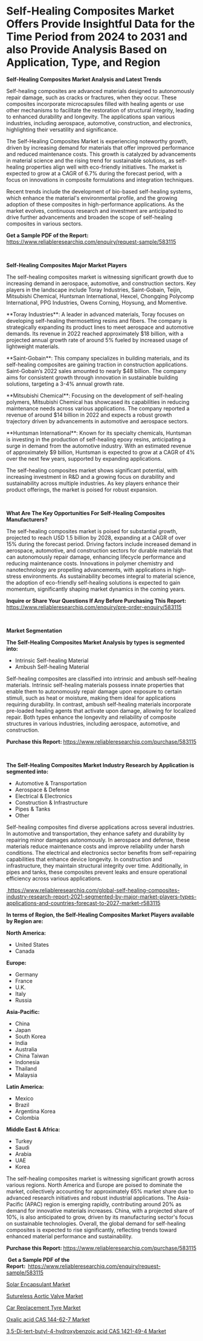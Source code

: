 <p><h1>Self-Healing Composites Market Offers Provide Insightful Data for the Time Period from 2024 to 2031 and also Provide Analysis Based on Application, Type, and Region</h1></p><p><strong>Self-Healing Composites Market Analysis and Latest Trends</strong></p>
<p><p>Self-healing composites are advanced materials designed to autonomously repair damage, such as cracks or fractures, when they occur. These composites incorporate microcapsules filled with healing agents or use other mechanisms to facilitate the restoration of structural integrity, leading to enhanced durability and longevity. The applications span various industries, including aerospace, automotive, construction, and electronics, highlighting their versatility and significance.</p><p>The Self-Healing Composites Market is experiencing noteworthy growth, driven by increasing demand for materials that offer improved performance and reduced maintenance costs. This growth is catalyzed by advancements in material science and the rising trend for sustainable solutions, as self-healing properties align well with eco-friendly initiatives. The market is expected to grow at a CAGR of 6.7% during the forecast period, with a focus on innovations in composite formulations and integration techniques. </p><p>Recent trends include the development of bio-based self-healing systems, which enhance the material's environmental profile, and the growing adoption of these composites in high-performance applications. As the market evolves, continuous research and investment are anticipated to drive further advancements and broaden the scope of self-healing composites in various sectors.</p></p>
<p><strong>Get a Sample PDF of the Report:&nbsp;</strong> <a href="https://www.reliableresearchiq.com/enquiry/request-sample/583115?utm_campaign=100&utm_medium=2&utm_source=Github&utm_content=ia&utm_term=03102024&utm_id=self-healing-composites">https://www.reliableresearchiq.com/enquiry/request-sample/583115</a></p>
<p>&nbsp;</p>
<p><strong>Self-Healing Composites Major Market Players</strong></p>
<p><p>The self-healing composites market is witnessing significant growth due to increasing demand in aerospace, automotive, and construction sectors. Key players in the landscape include Toray Industries, Saint-Gobain, Teijin, Mitsubishi Chemical, Huntsman International, Hexcel, Chongqing Polycomp International, PPG Industries, Owens Corning, Hoysung, and Momentive.</p><p>**Toray Industries**: A leader in advanced materials, Toray focuses on developing self-healing thermosetting resins and fibers. The company is strategically expanding its product lines to meet aerospace and automotive demands. Its revenue in 2022 reached approximately $18 billion, with a projected annual growth rate of around 5% fueled by increased usage of lightweight materials.</p><p>**Saint-Gobain**: This company specializes in building materials, and its self-healing composites are gaining traction in construction applications. Saint-Gobain’s 2022 sales amounted to nearly $48 billion. The company aims for consistent growth through innovation in sustainable building solutions, targeting a 3-4% annual growth rate.</p><p>**Mitsubishi Chemical**: Focusing on the development of self-healing polymers, Mitsubishi Chemical has showcased its capabilities in reducing maintenance needs across various applications. The company reported a revenue of around $14 billion in 2022 and expects a robust growth trajectory driven by advancements in automotive and aerospace sectors.</p><p>**Huntsman International**: Known for its specialty chemicals, Huntsman is investing in the production of self-healing epoxy resins, anticipating a surge in demand from the automotive industry. With an estimated revenue of approximately $9 billion, Huntsman is expected to grow at a CAGR of 4% over the next few years, supported by expanding applications.</p><p>The self-healing composites market shows significant potential, with increasing investment in R&D and a growing focus on durability and sustainability across multiple industries. As key players enhance their product offerings, the market is poised for robust expansion.</p></p>
<p>&nbsp;</p>
<p><strong>What Are The Key Opportunities For Self-Healing Composites Manufacturers?</strong></p>
<p><p>The self-healing composites market is poised for substantial growth, projected to reach USD 1.5 billion by 2028, expanding at a CAGR of over 15% during the forecast period. Driving factors include increased demand in aerospace, automotive, and construction sectors for durable materials that can autonomously repair damage, enhancing lifecycle performance and reducing maintenance costs. Innovations in polymer chemistry and nanotechnology are propelling advancements, with applications in high-stress environments. As sustainability becomes integral to material science, the adoption of eco-friendly self-healing solutions is expected to gain momentum, significantly shaping market dynamics in the coming years.</p></p>
<p><strong>Inquire or Share Your Questions If Any Before Purchasing This Report:</strong> <a href="https://www.reliableresearchiq.com/enquiry/pre-order-enquiry/583115?utm_campaign=100&utm_medium=2&utm_source=Github&utm_content=ia&utm_term=03102024&utm_id=self-healing-composites">https://www.reliableresearchiq.com/enquiry/pre-order-enquiry/583115</a></p>
<p>&nbsp;</p>
<p><strong>Market Segmentation</strong></p>
<p><strong>The Self-Healing Composites Market Analysis by types is segmented into:</strong></p>
<p><ul><li>Intrinsic Self-healing Material</li><li>Ambush Self-healing Material</li></ul></p>
<p><p>Self-healing composites are classified into intrinsic and ambush self-healing materials. Intrinsic self-healing materials possess innate properties that enable them to autonomously repair damage upon exposure to certain stimuli, such as heat or moisture, making them ideal for applications requiring durability. In contrast, ambush self-healing materials incorporate pre-loaded healing agents that activate upon damage, allowing for localized repair. Both types enhance the longevity and reliability of composite structures in various industries, including aerospace, automotive, and construction.</p></p>
<p><strong>Purchase this Report:&nbsp;</strong><a href="https://www.reliableresearchiq.com/purchase/583115?utm_campaign=100&utm_medium=2&utm_source=Github&utm_content=ia&utm_term=03102024&utm_id=self-healing-composites">https://www.reliableresearchiq.com/purchase/583115</a></p>
<p>&nbsp;</p>
<p><strong>The Self-Healing Composites Market Industry Research by Application is segmented into:</strong></p>
<p><ul><li>Automotive & Transportation</li><li>Aerospace & Defense</li><li>Electrical & Electronics</li><li>Construction & Infrastructure</li><li>Pipes & Tanks</li><li>Other</li></ul></p>
<p><p>Self-healing composites find diverse applications across several industries. In automotive and transportation, they enhance safety and durability by repairing minor damages autonomously. In aerospace and defense, these materials reduce maintenance costs and improve reliability under harsh conditions. The electrical and electronics sector benefits from self-repairing capabilities that enhance device longevity. In construction and infrastructure, they maintain structural integrity over time. Additionally, in pipes and tanks, these composites prevent leaks and ensure operational efficiency across various applications.</p></p>
<p><a href="https://www.reliableresearchiq.com/global-self-healing-composites-industry-research-report-2021-segmented-by-major-market-players-types-applications-and-countries-forecast-to-2027-market-r583115?utm_campaign=100&utm_medium=2&utm_source=Github&utm_content=ia&utm_term=03102024&utm_id=self-healing-composites">&nbsp;https://www.reliableresearchiq.com/global-self-healing-composites-industry-research-report-2021-segmented-by-major-market-players-types-applications-and-countries-forecast-to-2027-market-r583115</a></p>
<p><strong>In terms of Region, the Self-Healing Composites Market Players available by Region are:</strong></p>
<p>
    <p> <strong> North America: </strong>
        <ul>
            <li>United States</li>
            <li>Canada</li>
        </ul>
        </p> 
    <p> <strong> Europe: </strong>
        <ul>
            <li>Germany</li>
            <li>France</li>
            <li>U.K.</li>
            <li>Italy</li>
            <li>Russia</li>
        </ul>
        </p> 
    <p> <strong> Asia-Pacific: </strong>
        <ul>
            <li>China</li>
            <li>Japan</li>
            <li>South Korea</li>
            <li>India</li>
            <li>Australia</li>
            <li>China Taiwan</li>
            <li>Indonesia</li>
            <li>Thailand</li>
            <li>Malaysia</li>
        </ul>
        </p> 
    <p> <strong> Latin America: </strong>
        <ul>
            <li>Mexico</li>
            <li>Brazil</li>
            <li>Argentina Korea</li>
            <li>Colombia</li>
        </ul>
        </p> 
    <p> <strong> Middle East & Africa: </strong>
        <ul>
            <li>Turkey</li>
            <li>Saudi</li>
            <li>Arabia</li>
            <li>UAE</li>
            <li>Korea</li>
        </ul>
    </p>
    </p>
<p><p>The self-healing composites market is witnessing significant growth across various regions. North America and Europe are poised to dominate the market, collectively accounting for approximately 65% market share due to advanced research initiatives and robust industrial applications. The Asia-Pacific (APAC) region is emerging rapidly, contributing around 20% as demand for innovative materials increases. China, with a projected share of 10%, is also anticipated to grow, driven by its manufacturing sector's focus on sustainable technologies. Overall, the global demand for self-healing composites is expected to rise significantly, reflecting trends toward enhanced material performance and sustainability.</p></p>
<p><strong>Purchase this Report: </strong><a href="https://www.reliableresearchiq.com/purchase/583115?utm_campaign=100&utm_medium=2&utm_source=Github&utm_content=ia&utm_term=03102024&utm_id=self-healing-composites">https://www.reliableresearchiq.com/purchase/583115</a></p>
<p>&nbsp;<strong>Get a Sample PDF of the Report:&nbsp;&nbsp;</strong><a href="https://www.reliableresearchiq.com/enquiry/request-sample/583115?utm_campaign=100&utm_medium=2&utm_source=Github&utm_content=ia&utm_term=03102024&utm_id=self-healing-composites">https://www.reliableresearchiq.com/enquiry/request-sample/583115</a></p>
<p><strong></strong></p>
<p><p><a href="https://www.linkedin.com/pulse/solar-encapsulant-market-share-new-trends-analysis-its-type-jpm2f?utm_campaign=100&utm_medium=2&utm_source=Github&utm_content=ia&utm_term=03102024&utm_id=self-healing-composites">Solar Encapsulant Market</a></p><p><a href="https://www.linkedin.com/pulse/sutureless-aortic-valve-market-share-size-trends-industry-analysis-clkxc?utm_campaign=100&utm_medium=2&utm_source=Github&utm_content=ia&utm_term=03102024&utm_id=self-healing-composites">Sutureless Aortic Valve Market</a></p><p><a href="https://issuu.com/reportprime-2/docs/car-replacement-tyre-market-size-20_9d73140cd5b664?utm_campaign=100&utm_medium=2&utm_source=Github&utm_content=ia&utm_term=03102024&utm_id=self-healing-composites">Car Replacement Tyre Market</a></p><p><a href="https://github.com/AnamariaOsmani252/Market-Research-Report-List-1/blob/main/oxalic-acid-cas-144-62-7-market.md?utm_campaign=100&utm_medium=2&utm_source=Github&utm_content=ia&utm_term=03102024&utm_id=self-healing-composites">Oxalic acid CAS 144-62-7 Market</a></p><p><a href="https://github.com/allegrayx16ca/Market-Research-Report-List-1/blob/main/35-di-tert-butyl-4-hydroxybenzoic-acid-cas-1421-49-4-market.md?utm_campaign=100&utm_medium=2&utm_source=Github&utm_content=ia&utm_term=03102024&utm_id=self-healing-composites">3,5-Di-tert-butyl-4-hydroxybenzoic acid CAS 1421-49-4 Market</a></p></p>